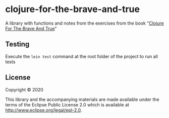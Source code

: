 # clojure-for-the-brave-and-true

A library with functions and notes from the exercises from the book "[Clojure For The Brave And True](https://www.braveclojure.com)"

## Testing

Execute the `lein test` command at the root folder of the project to run all tests

## License

Copyright © 2020

This library and the accompanying materials are made available under the
terms of the Eclipse Public License 2.0 which is available at
http://www.eclipse.org/legal/epl-2.0.